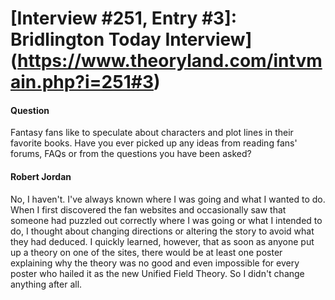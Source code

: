 # [Interview #251, Entry #3]: Bridlington Today Interview](https://www.theoryland.com/intvmain.php?i=251#3)

#### Question

Fantasy fans like to speculate about characters and plot lines in their favorite books. Have you ever picked up any ideas from reading fans' forums, FAQs or from the questions you have been asked?

#### Robert Jordan

No, I haven't. I've always known where I was going and what I wanted to do.
When I first discovered the fan websites and occasionally saw that someone had puzzled out correctly where I was going or what I intended to do, I thought about changing directions or altering the story to avoid what they had deduced.
I quickly learned, however, that as soon as anyone put up a theory on one of the sites, there would be at least one poster explaining why the theory was no good and even impossible for every poster who hailed it as the new Unified Field Theory.
So I didn't change anything after all.

